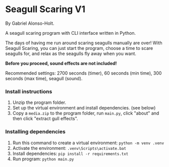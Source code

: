# Seagull Scaring V1
By Gabriel Alonso-Holt.

A seagull scaring program with CLI interface written in Python.

The days of having me run around scaring seagulls manually are over! With Seagull Scaring, you can just start the program, choose a time to scare seagulls for, and relax as the seagulls fly away when you want.

**Before you proceed, sound effects are not included!**

Recommended settings: 2700 seconds (timer), 60 seconds (min time), 300 seconds (max time), seagull (sound).

### Install instructions
1. Unzip the program folder.
2. Set up the virtual environment and install dependencies. (see below)
3. Copy a `media.zip` to the program folder, run `main.py`, click "about" and then click "extract gull effects".

### Installing dependencies
1. Run this command to create a virtual environment: `python -m venv .venv`
2. Activate the environment: `.venv\Scripts\activate.bat`
3. Install dependencies: `pip install -r requirements.txt`
4. Run program: `python main.py`
